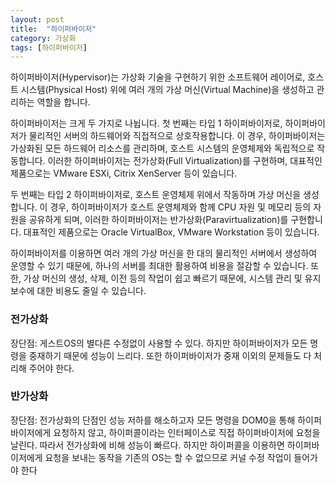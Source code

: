 ```yaml
---
layout: post
title:  "하이퍼바이저"
category: 가상화
tags: [하이퍼바이저]
---
```

하이퍼바이저(Hypervisor)는 가상화 기술을 구현하기 위한 소프트웨어 레이어로, 호스트 시스템(Physical Host) 위에 여러 개의 가상 머신(Virtual Machine)을 생성하고 관리하는 역할을 합니다.

하이퍼바이저는 크게 두 가지로 나뉩니다. 첫 번째는 타입 1 하이퍼바이저로, 하이퍼바이저가 물리적인 서버의 하드웨어와 직접적으로 상호작용합니다. 이 경우, 하이퍼바이저는 가상화된 모든 하드웨어 리소스를 관리하며, 호스트 시스템의 운영체제와 독립적으로 작동합니다. 이러한 하이퍼바이저는 전가상화(Full Virtualization)를 구현하며, 대표적인 제품으로는 VMware ESXi, Citrix XenServer 등이 있습니다.

두 번째는 타입 2 하이퍼바이저로, 호스트 운영체제 위에서 작동하며 가상 머신을 생성합니다. 이 경우, 하이퍼바이저가 호스트 운영체제와 함께 CPU 자원 및 메모리 등의 자원을 공유하게 되며, 이러한 하이퍼바이저는 반가상화(Paravirtualization)를 구현합니다. 대표적인 제품으로는 Oracle VirtualBox, VMware Workstation 등이 있습니다.

하이퍼바이저를 이용하면 여러 개의 가상 머신을 한 대의 물리적인 서버에서 생성하여 운영할 수 있기 때문에, 하나의 서버를 최대한 활용하여 비용을 절감할 수 있습니다. 또한, 가상 머신의 생성, 삭제, 이전 등의 작업이 쉽고 빠르기 때문에, 시스템 관리 및 유지보수에 대한 비용도 줄일 수 있습니다.

### 전가상화
장단점: 게스트OS의 별다른 수정없이 사용할 수 있다. 하지만 하이퍼바이저가 모든 명령을 중재하기 때문에 성능이 느리다. 또한 하이퍼바이저가 중재 이외의 문제들도 다 처리해 주어야 한다.

### 반가상화
장단점: 전가상화의 단점인 성능 저하를 해소하고자 모든 명령을 DOM0을 통해 하이퍼바이저에게 요청하지 않고, 하이퍼콜이라는 인터페이스로 직접 하이퍼바이저에 요청을 날린다. 따라서 전가상화에 비해 성능이 빠르다. 하지만 하이퍼콜을 이용하면 하이퍼바이저에게 요청을 보내는 동작을 기존의 OS는 할 수 없으므로 커널 수정 작업이 들어가야 한다